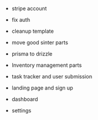 - stripe account
- fix auth
- cleanup template
- move good sinter parts
- prisma to drizzle

- Inventory management parts
- task tracker and user submission
- landing page and sign up
- dashboard
- settings
